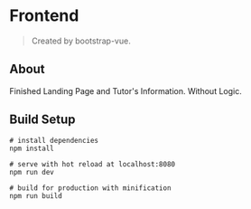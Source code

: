 # Frontend

> Created by bootstrap-vue.

## About

Finished Landing Page and Tutor's Information. Without Logic.

## Build Setup

```
# install dependencies
npm install

# serve with hot reload at localhost:8080
npm run dev

# build for production with minification
npm run build
```